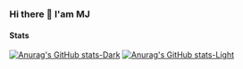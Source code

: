 ### Hi there 👋 I'am MJ

#### Stats
[![Anurag's GitHub stats-Dark](https://github-readme-stats.vercel.app/api?username=marichiiin&show_icons=true&hide=stars&theme=chartreuse-dark#gh-dark-mode-only)](https://github.com/anuraghazra/github-readme-stats#gh-dark-mode-only)
[![Anurag's GitHub stats-Light](https://github-readme-stats.vercel.app/api?username=marichiiin&border_color=0969da&show_icons=true&hide=stars&theme=buefy#gh-light-mode-only)](https://github.com/anuraghazra/github-readme-stats#gh-light-mode-only)

<!--
[![Top Langs-Dark](https://github-readme-stats.vercel.app/api/top-langs/?username=marichiiin&layout=compact&theme=chartreuse-dark#gh-dark-mode-only)](https://github.com/anuraghazra/github-readme-stats#gh-dark-mode-only)
[![Top Langs-Light](https://github-readme-stats.vercel.app/api/top-langs/?username=marichiiin&border_color=0969da&layout=compact&theme=buefy#gh-light-mode-only)](https://github.com/anuraghazra/github-readme-stats#gh-light-mode-only)
-->

